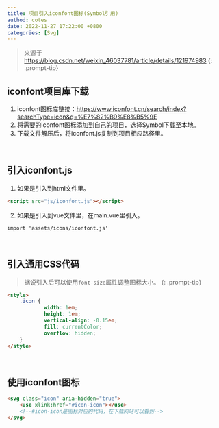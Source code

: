 ```yaml
---
title: 项目引入iconfont图标(Symbol引用)
authod: cotes
date: 2022-11-27 17:22:00 +0800
categories: [Svg]
---
```


>来源于<https://blog.csdn.net/weixin_46037781/article/details/121974983>
{: .prompt-tip}

## iconfont项目库下载
1. iconfont图标库链接：<https://www.iconfont.cn/search/index?searchType=icon&q=%E7%82%B9%E8%B5%9E>
2. 将需要的iconfont图标添加到自己的项目，选择Symbol下载至本地。
3. 下载文件解压后，将iconfont.js复制到项目相应路径里。

<br>

## 引入iconfont.js
1. 如果是引入到html文件里。  
```html
<script src="js/iconfont.js"></script>
```
2. 如果是引入到vue文件里，在main.vue里引入。
```vue
import 'assets/icons/iconfont.js'
```

<br>

## 引入通用CSS代码
>据说引入后可以使用`font-size`属性调整图标大小。
{: .prompt-tip}

```html
<style>
    .icon {
            width: 1em;
            height: 1em;
            vertical-align: -0.15em;
            fill: currentColor;
            overflow: hidden;
    }
</style>
```

<br>

## 使用iconfont图标
```html
<svg class="icon" aria-hidden="true">
    <use xlink:href="#icon-icon"></use>
    <!--#icon-icon是图标对应的代码，在下载网站可以看到-->
</svg>
```